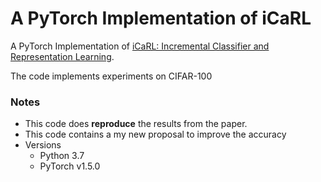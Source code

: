 # A PyTorch Implementation of iCaRL
A PyTorch Implementation of [iCaRL: Incremental Classifier and Representation Learning](https://arxiv.org/abs/1611.07725).

The code implements experiments on CIFAR-100

### Notes
* This code does **reproduce** the results from the paper.
* This code contains a my new proposal to improve the accuracy
* Versions
  - Python 3.7
  - PyTorch v1.5.0
